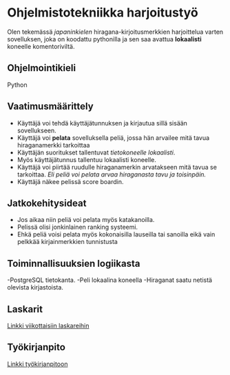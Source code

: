 # Ohjelmistotekniikka harjoitustyö

Olen tekemässä *japaninkielen* hiragana-kirjoitusmerkkien harjoittelua varten sovelluksen, joka on koodattu pythonilla ja sen saa avattua **lokaalisti** koneelle komentoriviltä.

## Ohjelmointikieli

Python

## Vaatimusmäärittely

- Käyttäjä voi tehdä käyttäjätunnuksen ja kirjautua sillä sisään sovellukseen.
- Käyttäjä voi **pelata** sovelluksella peliä, jossa hän arvailee mitä tavua hiraganamerkki tarkoittaa
- Käyttäjän suoritukset tallentuvat *tietokoneelle lokaalisti*.
- Myös käyttäjätunnus tallentuu lokaalisti koneelle.
- Käyttäjä voi piirtää ruudulle hiraganamerkin arvatakseen mitä tavua se tarkoittaa.
  *Eli peliä voi pelata arvaa hiraganasta tavu ja toisinpäin.* 
- Käyttäjä näkee pelissä score boardin.

## Jatkokehitysideat
- Jos aikaa niin peliä voi pelata myös katakanoilla.
- Pelissä olisi jonkinlainen ranking systeemi.
- Ehkä peliä voisi pelata myös kokonaisilla lauseilla tai sanoilla eikä vain pelkkää kirjainmerkkien tunnistusta

## Toiminnallisuuksien logiikasta
-PostgreSQL tietokanta.
-Peli lokaalina koneella
-Hiraganat saatu netistä olevista kirjastoista.

## Laskarit

[Linkki viikottaisiin laskareihin](https://github.com/risla763/ot-harjoitustyo/tree/main/laskarit)

## Työkirjanpito

[Linkki työkirjanpitoon](https://github.com/risla763/ot-harjoitustyo/blob/main/dokumentaatio/tyokirjanpito)
